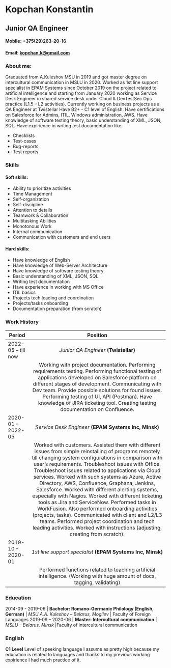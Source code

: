 # Kopchan Konstantin
## Junior QA Engineer


#### Mobile: +375(29)263-20-16
#### Email: kopchan.k@gmail.com

### About me:
Graduated from A.Kuleshov MSU in 2019 and got master degree on intercultural communication in MSLU in 2020.
Worked as 1st line support specialist in EPAM Systems since October 2019 on the project related to artificial intelligence and starting from January 2020 working as Service Desk Engineer in shared service desk under Cloud & DevTestSec Ops practice (L1.5 – L2 activities).
Currently working on business projects as a QA Engineer at Twistellar 
Have B2+ - C1 level of English.
Have certifications on Salesforce for Admins, ITIL, Windows administration, AWS.
Have knowledge of software testing theory, basic understanding of XML, JSON, SQL.
Have expirience in writing test documentation like:
* Checklists
* Test-cases
* Bug-reports
* Test reports


### Skills
#### Soft skills:
* Ability to prioritize activities
* Time Management
* Self-organization
* Self-discipline
* Attention to details
* Teamwork & Collaboration
* Multitasking Abilities
* Monotonous Work
* Internal communication
* Communication with customers and end users


#### Hard skills:
* Have knowledge of English
* Have knowledge of Web-Server Architecture
* Have knowledge of software testing theory
* Basic understanding of XML, JSON, SQL
* Writing test documentation
* Have experience in working with MS Office
* ITIL basics
* Projects tech leading and coordination
* Projects/tasks onboarding
* Documentation preparation (from scratch)


### Work History
Period            | Position 
------------------|:-----------------------------------: 
2022-05 – till now| _Junior QA Engineer_ **(Twistellar)** 
                  |Working with project documentation. Performing requirements testing. Performing functional testing of applications developed on Salesforce platform on different stages of development. Communicating with Dev team. Provide possible solutions for found issues. Performing testing of UI, API (Postman). Have knowledge of JIRA ticketing tool. Creating testing documentation  on Confluence. 
2020-01 – 2022-05 | _Service Desk Engineer_ **(EPAM Systems Inc, Minsk)**
                  |Worked with customers. Assisted them with different issues from simple reinstalling of programs remotely till changing system configurations in comparison with user’s requirements. Troubleshoot issues with Office. Troubleshoot issues related to applications via Cloud services. Worked with such systems as Azure, Active Directory, AWS, Confluence, Graphana, Jenkins, Salesforce. Worked with different alerting systems, especially with Nagios. Worked with different ticketing tools as Jira and ServiceNow. Performed tasks in WorkFusion. Also performed onboarding activities (projects, tasks). Communicated with client and L2/L3 teams. Performed project coordination and tech leading activities. Worked with instructions (adjusting, creating from scratch).
2019-10 – 2020-01 | _1st line support specialist_ **(EPAM Systems Inc, Minsk)**
                  |Performed functions related to teaching artificial intelligence. (Working with huge amount of docs, tagging, validating)


### Education
2014-09 - 2019-06 | **Bachelor: Romano-Germanic Philology (English, German)**
                  | _MSU A.A. Kuleshov – Belarus, Mogilev_
                  | Faculty of Foreign Languages
2019-09 – 2020-06 | **Master: Intercultural communication**
                  | _MSLU – Belarus, Minsk_
                  |Faculty of intercultural communication


### English
**C1 Level**
Level of speeking language I assume as pretty high because my education is related to languages and thanks to my previous working expirience I had much practice of it.